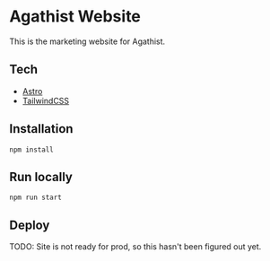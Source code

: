 # Agathist Website

This is the marketing website for Agathist.

## Tech

- [Astro](https://docs.astro.build)
- [TailwindCSS](https://tailwindcss.com/docs)

## Installation

```
npm install
```

## Run locally

```
npm run start
```

## Deploy

TODO: Site is not ready for prod, so this hasn't been figured out yet.
